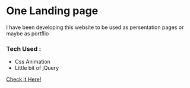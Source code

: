 # One Landing page 

I have been developing this website to be used as persentation pages or maybe as  portflio 

### Tech Used :

* Css Animation
* Little bit of jQuery
  
[Check it Here!](https://land-page.netlify.com)    